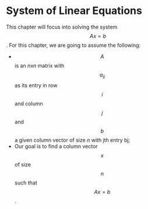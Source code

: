 # System of Linear Equations

This chapter will focus into solving the system $$Ax = b$$. For this chapter, we are going to assume the following:

- $$A$$ is an $nxn$ matrix with $$a_{ij}$$ as its entry in row $$i$$ and column $$j$$ and $$b$$ a given column vector of size $n$ with jth entry bj;
- Our goal is to find a column vector $$x$$ of size $$n$$ such that $$Ax = b$$.

